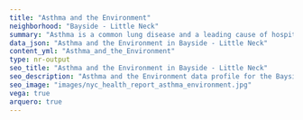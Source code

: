 ```yaml
---
title: "Asthma and the Environment"
neighborhood: "Bayside - Little Neck"
summary: "Asthma is a common lung disease and a leading cause of hospitalizations for children under 15 years old. This report provides a summary of asthma indicators by neighborhood. It also describes housing and neighborhood characteristics that can make asthma worse."
data_json: "Asthma and the Environment in Bayside - Little Neck"
content_yml: "Asthma_and_the_Environment"
type: nr-output
seo_title: "Asthma and the Environment in Bayside - Little Neck"
seo_description: "Asthma and the Environment data profile for the Bayside - Little Neck neighborhood of NYC."
seo_image: "images/nyc_health_report_asthma_environment.jpg"
vega: true
arquero: true
---
```

